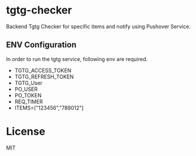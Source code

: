 # tgtg-checker
Backend Tgtg Checker for specific items and notify using Pushover Service.

## ENV Configuration
In order to run the tgtg service, following env are required.
- TGTG_ACCESS_TOKEN
- TGTG_REFRESH_TOKEN
- TGTG_User
- PO_USER
- PO_TOKEN
- REQ_TIMER
- ITEMS=["123456","789012"]

# License
MIT